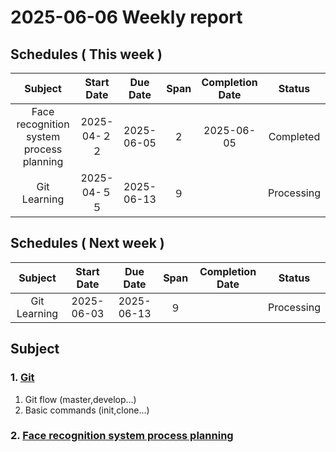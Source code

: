 # 2025-06-06 Weekly report

## Schedules ( This week )

|                 Subject                  | Start Date |  Due Date  | Span | Completion Date |   Status   |
|:----------------------------------------:|:----------:|:----------:|:----:|:---------------:|:----------:|
| Face recognition system process planning | 2025-04-２２ | 2025-06-05 |  2   |   2025-06-05    | Completed  |     |
|               Git Learning               | 2025-04-５５ | 2025-06-13 |  ９  |                 | Processing |     |


## Schedules ( Next week )

|   Subject    | Start Date |  Due Date  | Span | Completion Date |   Status   | 
|:------------:|:----------:|:----------:|:----:|:---------------:|:----------:|
| Git Learning | 2025-06-03 | 2025-06-13 |  ９  |                 | Processing |


## Subject
### 1. [Git](https://hackmd.io/@dRJLCJLST-SP2uU10JIAJQ/HyfLApyXll)
1. Git flow (master,develop...)
2. Basic commands (init,clone...)

### 2. [Face recognition system process planning](https://hackmd.io/@dRJLCJLST-SP2uU10JIAJQ/ByANfqRzgg)